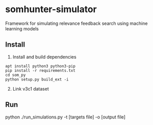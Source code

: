 # somhunter-simulator
Framework for simulating relevance feedback search using machine learning models

## Install

1) Install and build dependencies
```
apt install python3 python3-pip
pip install -r requirements.txt
cd som_py
python setup.py build_ext -i
```

2) Link v3c1 dataset

## Run
python ./run\_simulations.py -t [targets file] -o [output file]
